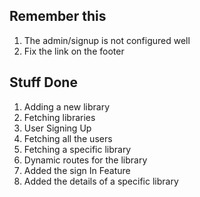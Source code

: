 ## Remember this

1. The admin/signup is not configured well
2. Fix the link on the footer

## Stuff Done

1. Adding a new library
2. Fetching libraries
3. User Signing Up
4. Fetching all the users
5. Fetching a specific library
6. Dynamic routes for the library
7. Added the sign In Feature
8. Added the details of a specific library
